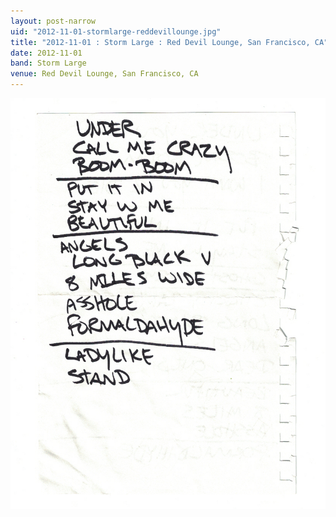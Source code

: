 ```yaml
---
layout: post-narrow
uid: "2012-11-01-stormlarge-reddevillounge.jpg"
title: "2012-11-01 : Storm Large : Red Devil Lounge, San Francisco, CA"
date: 2012-11-01
band: Storm Large
venue: Red Devil Lounge, San Francisco, CA
---
```


<div class="showcase">
  <img src="/img/2012/11/20121101-StormLarge-RedDevilLounge.jpg" alt="2012-11-01-stormlarge-reddevillounge.jpg">
</div>
